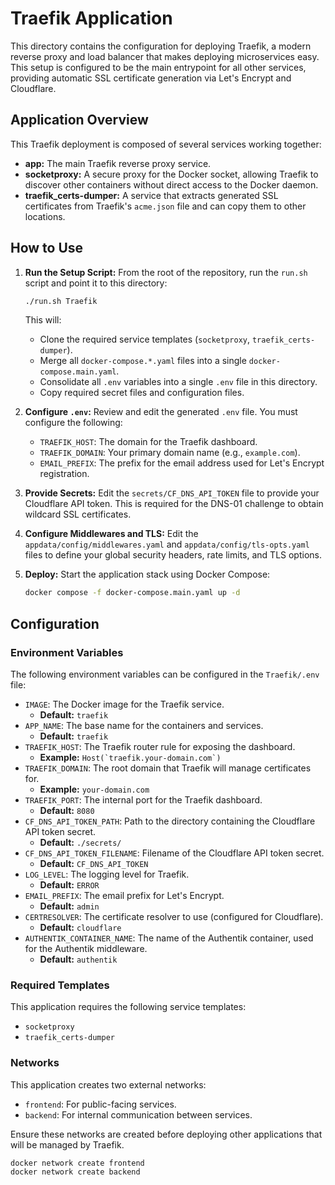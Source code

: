 # Traefik Application

This directory contains the configuration for deploying Traefik, a modern reverse proxy and load balancer that makes deploying microservices easy. This setup is configured to be the main entrypoint for all other services, providing automatic SSL certificate generation via Let's Encrypt and Cloudflare.

## Application Overview

This Traefik deployment is composed of several services working together:

- **app:** The main Traefik reverse proxy service.
- **socketproxy:** A secure proxy for the Docker socket, allowing Traefik to discover other containers without direct access to the Docker daemon.
- **traefik_certs-dumper:** A service that extracts generated SSL certificates from Traefik's `acme.json` file and can copy them to other locations.

## How to Use

1.  **Run the Setup Script:** From the root of the repository, run the `run.sh` script and point it to this directory:
    ```bash
    ./run.sh Traefik
    ```
    This will:
    - Clone the required service templates (`socketproxy`, `traefik_certs-dumper`).
    - Merge all `docker-compose.*.yaml` files into a single `docker-compose.main.yaml`.
    - Consolidate all `.env` variables into a single `.env` file in this directory.
    - Copy required secret files and configuration files.

2.  **Configure `.env`:** Review and edit the generated `.env` file. You must configure the following:
    - `TRAEFIK_HOST`: The domain for the Traefik dashboard.
    - `TRAEFIK_DOMAIN`: Your primary domain name (e.g., `example.com`).
    - `EMAIL_PREFIX`: The prefix for the email address used for Let's Encrypt registration.

3.  **Provide Secrets:** Edit the `secrets/CF_DNS_API_TOKEN` file to provide your Cloudflare API token. This is required for the DNS-01 challenge to obtain wildcard SSL certificates.

4.  **Configure Middlewares and TLS:** Edit the `appdata/config/middlewares.yaml` and `appdata/config/tls-opts.yaml` files to define your global security headers, rate limits, and TLS options.

5.  **Deploy:** Start the application stack using Docker Compose:
    ```bash
    docker compose -f docker-compose.main.yaml up -d
    ```

## Configuration

### Environment Variables

The following environment variables can be configured in the `Traefik/.env` file:

- `IMAGE`: The Docker image for the Traefik service.
  - **Default:** `traefik`
- `APP_NAME`: The base name for the containers and services.
  - **Default:** `traefik`
- `TRAEFIK_HOST`: The Traefik router rule for exposing the dashboard.
  - **Example:** ``Host(`traefik.your-domain.com`)``
- `TRAEFIK_DOMAIN`: The root domain that Traefik will manage certificates for.
  - **Example:** `your-domain.com`
- `TRAEFIK_PORT`: The internal port for the Traefik dashboard.
  - **Default:** `8080`
- `CF_DNS_API_TOKEN_PATH`: Path to the directory containing the Cloudflare API token secret.
  - **Default:** `./secrets/`
- `CF_DNS_API_TOKEN_FILENAME`: Filename of the Cloudflare API token secret.
  - **Default:** `CF_DNS_API_TOKEN`
- `LOG_LEVEL`: The logging level for Traefik.
  - **Default:** `ERROR`
- `EMAIL_PREFIX`: The email prefix for Let's Encrypt.
  - **Default:** `admin`
- `CERTRESOLVER`: The certificate resolver to use (configured for Cloudflare).
  - **Default:** `cloudflare`
- `AUTHENTIK_CONTAINER_NAME`: The name of the Authentik container, used for the Authentik middleware.
  - **Default:** `authentik`

### Required Templates

This application requires the following service templates:

- `socketproxy`
- `traefik_certs-dumper`

### Networks

This application creates two external networks:

- `frontend`: For public-facing services.
- `backend`: For internal communication between services.

Ensure these networks are created before deploying other applications that will be managed by Traefik.
```bash
docker network create frontend
docker network create backend
```
